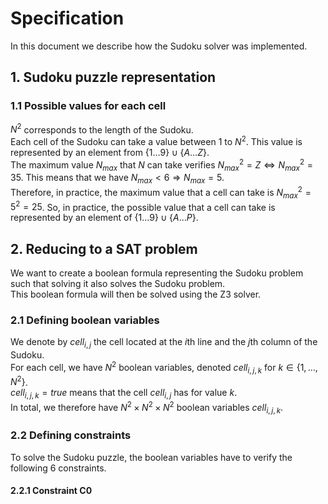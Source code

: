 
# Specification
In this document we describe how the Sudoku solver was implemented.

## 1. Sudoku puzzle representation
### 1.1 Possible values for each cell
$N^{2}$ corresponds to the length of the Sudoku.  
Each cell of the Sudoku can take a value between $1$ to $N^{2}$. This value is represented by an element from $\{1 \ldots 9\}\cup
\{A \ldots Z\}$.  
The maximum value $N_{max}$ that $N$ can take verifies $N_{max}^{2} = Z \Leftrightarrow N_{max}^{2} = 35$. This means that
we have $N_{max} < 6 \Rightarrow N_{max} = 5$.   
Therefore, in practice, the maximum value that a cell can take is $N_{max}^{2} = 5^{2} = 25$. So, in practice, the possible value that a cell can take is represented 
by an element of $\{1 \ldots 9\}\cup\{A \ldots P\}$.

## 2. Reducing to a SAT problem
We want to create a boolean formula representing the Sudoku problem such that solving it also solves the Sudoku problem.   
This boolean formula will then be solved using the Z3 solver.
### 2.1 Defining boolean variables
We denote by $cell_{i,j}$ the cell located at the $i$th line and the $j$th column of the Sudoku.  
For each cell, we have $N^{2}$ boolean variables, denoted $cell_{i,j,k}$ for $k \in \{1, \ldots, N^{2}\}$.  
$cell_{i,j,k} = true$ means that the cell $cell_{i,j}$ has for value $k$.  
In total, we therefore have $N^{2} \times N^{2} \times N^{2}$ boolean variables $cell_{i,j,k}$.


### 2.2 Defining constraints
To solve the Sudoku puzzle, the boolean variables have to verify the following 6 constraints.
#### 2.2.1 Constraint C0
